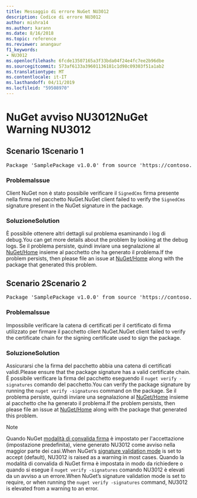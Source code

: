 ```yaml
---
title: Messaggio di errore NuGet NU3012
description: Codice di errore NU3012
author: mishra14
ms.author: karann
ms.date: 8/16/2018
ms.topic: reference
ms.reviewer: anangaur
f1_keywords:
- NU3012
ms.openlocfilehash: 6fcde13507165a3f33bda04f24e4fc7ee2b96dbe
ms.sourcegitcommit: 573af6133a39601136181c1d98c09303f51a1ab2
ms.translationtype: MT
ms.contentlocale: it-IT
ms.lasthandoff: 04/11/2019
ms.locfileid: "59508970"
---
```

# <a name="nuget-warning-nu3012"></a><span data-ttu-id="056ba-103">NuGet avviso NU3012</span><span class="sxs-lookup"><span data-stu-id="056ba-103">NuGet Warning NU3012</span></span>

## <a name="scenario-1"></a><span data-ttu-id="056ba-104">Scenario 1</span><span class="sxs-lookup"><span data-stu-id="056ba-104">Scenario 1</span></span>

<pre>Package 'SamplePackage v1.0.0' from source 'https://contoso.com/index.json': The primary signature validation failed.</pre>

### <a name="issue"></a><span data-ttu-id="056ba-105">Problema</span><span class="sxs-lookup"><span data-stu-id="056ba-105">Issue</span></span>

<span data-ttu-id="056ba-106">Client NuGet non è stato possibile verificare il `SignedCms` firma presente nella firma nel pacchetto NuGet.</span><span class="sxs-lookup"><span data-stu-id="056ba-106">NuGet client failed to verify the `SignedCms` signature present in the NuGet signature in the package.</span></span>


### <a name="solution"></a><span data-ttu-id="056ba-107">Soluzione</span><span class="sxs-lookup"><span data-stu-id="056ba-107">Solution</span></span>

<span data-ttu-id="056ba-108">È possibile ottenere altri dettagli sul problema esaminando i log di debug.</span><span class="sxs-lookup"><span data-stu-id="056ba-108">You can get more details about the problem by looking at the debug logs.</span></span> <span data-ttu-id="056ba-109">Se il problema persiste, quindi inviare una segnalazione al [NuGet/Home](https://github.com/NuGet/Home/issues) insieme al pacchetto che ha generato il problema.</span><span class="sxs-lookup"><span data-stu-id="056ba-109">If the problem persists, then please file an issue at [NuGet/Home](https://github.com/NuGet/Home/issues) along with the package that generated this problem.</span></span>



## <a name="scenario-2"></a><span data-ttu-id="056ba-110">Scenario 2</span><span class="sxs-lookup"><span data-stu-id="056ba-110">Scenario 2</span></span>

<pre>Package 'SamplePackage v1.0.0' from source 'https://contoso.com/index.json': The primary signature found a chain building issue:  A certificate chain processed, but terminated in a root certificate which is not trusted by the trust provider.</pre>

### <a name="issue"></a><span data-ttu-id="056ba-111">Problema</span><span class="sxs-lookup"><span data-stu-id="056ba-111">Issue</span></span>

<span data-ttu-id="056ba-112">Impossibile verificare la catena di certificati per il certificato di firma utilizzato per firmare il pacchetto client NuGet.</span><span class="sxs-lookup"><span data-stu-id="056ba-112">NuGet client failed to verify the certificate chain for the signing certificate used to sign the package.</span></span>


### <a name="solution"></a><span data-ttu-id="056ba-113">Soluzione</span><span class="sxs-lookup"><span data-stu-id="056ba-113">Solution</span></span>

<span data-ttu-id="056ba-114">Assicurarsi che la firma del pacchetto abbia una catena di certificati validi.</span><span class="sxs-lookup"><span data-stu-id="056ba-114">Please ensure that the package signature has a valid certificate chain.</span></span> <span data-ttu-id="056ba-115">È possibile verificare la firma del pacchetto eseguendo il `nuget verify -signatures` comando del pacchetto.</span><span class="sxs-lookup"><span data-stu-id="056ba-115">You can verify the package signature by running the `nuget verify -signatures` command on the package.</span></span> <span data-ttu-id="056ba-116">Se il problema persiste, quindi inviare una segnalazione al [NuGet/Home](https://github.com/NuGet/Home/issues) insieme al pacchetto che ha generato il problema.</span><span class="sxs-lookup"><span data-stu-id="056ba-116">If the problem persists, then please file an issue at [NuGet/Home](https://github.com/NuGet/Home/issues) along with the package that generated this problem.</span></span>


> [!Note]
> <span data-ttu-id="056ba-117">Quando NuGet [modalità di convalida firma](https://docs.microsoft.com/en-us/nuget/consume-packages/installing-signed-packages#configure-package-signature-requirements) è impostato per l'accettazione (impostazione predefinita), viene generato NU3012 come avviso nella maggior parte dei casi.</span><span class="sxs-lookup"><span data-stu-id="056ba-117">When NuGet’s [signature validation mode](https://docs.microsoft.com/en-us/nuget/consume-packages/installing-signed-packages#configure-package-signature-requirements) is set to accept (default), NU3012 is raised as a warning in most cases.</span></span> <span data-ttu-id="056ba-118">Quando la modalità di convalida di NuGet firma è impostata in modo da richiedere o quando si esegue il `nuget verify -signatures` comando NU3012 è elevati da un avviso a un errore.</span><span class="sxs-lookup"><span data-stu-id="056ba-118">When NuGet’s signature validation mode is set to require, or when running the `nuget verify -signatures` command, NU3012 is elevated from a warning to an error.</span></span> 

